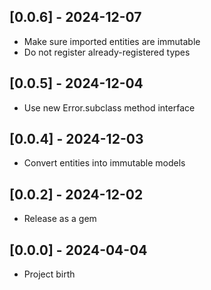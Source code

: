 ## [0.0.6] - 2024-12-07

- Make sure imported entities are immutable
- Do not register already-registered types

## [0.0.5] - 2024-12-04

- Use new Error.subclass method interface

## [0.0.4] - 2024-12-03

- Convert entities into immutable models

## [0.0.2] - 2024-12-02

- Release as a gem

## [0.0.0] - 2024-04-04

- Project birth
